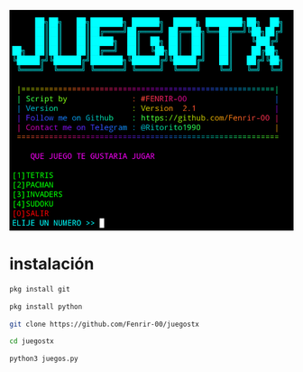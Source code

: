 ![Screenshot](juegos.png)
# instalación
``` bash
pkg install git
```
```bash
pkg install python
```
```bash
git clone https://github.com/Fenrir-00/juegostx
```
```bash
cd juegostx
```
```bash
python3 juegos.py
```
